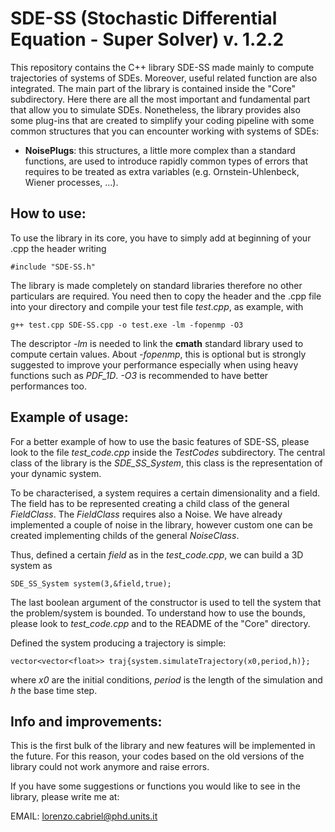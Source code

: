 # SDE-SS (Stochastic Differential Equation - Super Solver) v. 1.2.2

This repository contains the C++ library SDE-SS made mainly to compute trajectories of systems of SDEs. Moreover, useful related function are also integrated.
The main part of the library is contained inside the "Core" subdirectory. Here there are all the most important and fundamental part that allow you to simulate
SDEs.
Nonetheless, the library provides also some plug-ins that are created to simplify your coding pipeline with some common structures that you can encounter 
working with systems of SDEs:

- **NoisePlugs**: this structures, a little more complex than a standard functions, are used to introduce rapidly common types of errors that requires to be
	treated as extra variables (e.g. Ornstein-Uhlenbeck, Wiener processes, ...).

## How to use:

To use the library in its core, you have to simply add at beginning of your .cpp the header writing

```
#include "SDE-SS.h"
```

The library is made completely on standard libraries therefore no other particulars are required.
You need then to copy the header and the .cpp file into your directory and compile your test file $test.cpp$, as example, with

```
g++ test.cpp SDE-SS.cpp -o test.exe -lm -fopenmp -O3
```

The descriptor *-lm* is needed to link the **cmath** standard library used to compute certain values. About *-fopenmp*, this is optional
but is strongly suggested to improve your performance especially when using heavy functions such as *PDF_1D*. *-O3* is recommended to have
better performances too.

## Example of usage:

For a better example of how to use the basic features of SDE-SS, please look to the file *test_code.cpp* inside the *TestCodes* subdirectory.
The central class of the library is the *SDE_SS_System*, this class is the representation of your dynamic system.

To be characterised, a system requires a certain dimensionality and a field. The field has to be represented creating a child class of the general *FieldClass*.
The *FieldClass* requires also a Noise. We have already implemented a couple of noise in the library, however custom one can be created implementing childs of the general *NoiseClass*.

Thus, defined a certain *field* as in the *test_code.cpp*, we can build a 3D system as

```
SDE_SS_System system(3,&field,true);
```

The last boolean argument of the constructor is used to tell the system that the problem/system is bounded. To understand how to use the bounds, please look to *test_code.cpp* and to the README of the "Core" directory.

Defined the system producing a trajectory is simple:

```
vector<vector<float>> traj{system.simulateTrajectory(x0,period,h)};
```

where *x0* are the initial conditions, *period* is the length of the simulation and *h* the base time step.

## Info and improvements:

This is the first bulk of the library and new features will be implemented in the future. For this reason, your codes based on the old versions of the library could not work anymore and raise errors. 

If you have some suggestions or functions you would like to see in the library, please write me at:

EMAIL: lorenzo.cabriel@phd.units.it 



